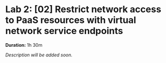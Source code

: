 # Lab 2: [02] Restrict network access to PaaS resources with virtual network service endpoints

**Duration:** 1h 30m

_Description will be added soon._
